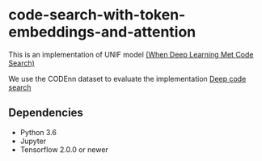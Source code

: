 # code-search-with-token-embeddings-and-attention
This is an implementation of UNIF model [(When Deep Learning Met Code Search)](https://arxiv.org/abs/1905.03813)

We use the CODEnn dataset to evaluate the implementation [Deep code search](https://dl.acm.org/doi/10.1145/3180155.3180167)

## Dependencies
* Python 3.6
* Jupyter
* Tensorflow 2.0.0 or newer
